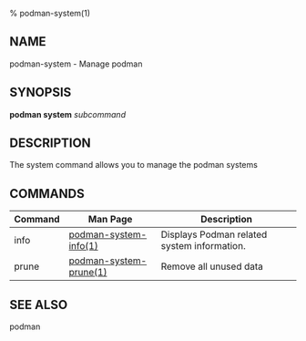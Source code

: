 % podman-system(1)

## NAME
podman\-system - Manage podman

## SYNOPSIS
**podman system** *subcommand*

## DESCRIPTION
The system command allows you to manage the podman systems

## COMMANDS

| Command  | Man Page                                            | Description                                                                  |
| -------  | --------------------------------------------------- | ---------------------------------------------------------------------------- |
| info     | [podman-system-info(1)](podman-info.1.md)           | Displays Podman related system information.                                  |
| prune    | [podman-system-prune(1)](podman-system-prune.1.md)  | Remove all unused data                                                       |

## SEE ALSO
podman
